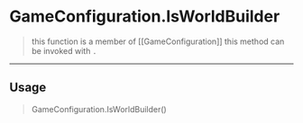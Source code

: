 # GameConfiguration.IsWorldBuilder
> this function is a member of [[GameConfiguration]]
> this method can be invoked with `.`
-----
## Usage
> GameConfiguration.IsWorldBuilder()

